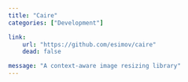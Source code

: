 ```yaml
---
title: "Caire"
categories: ["Development"]

link:
    url: "https://github.com/esimov/caire"
    dead: false

message: "A context-aware image resizing library"
---
```

